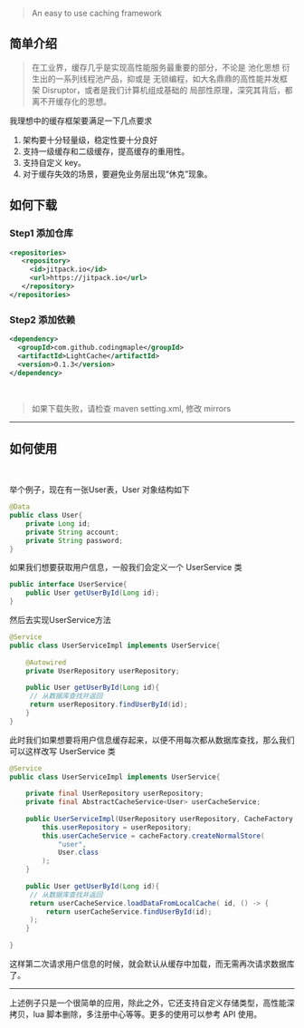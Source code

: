 > An easy to use caching framework


## 简单介绍
> 在工业界，缓存几乎是实现高性能服务最重要的部分，不论是 池化思想 衍生出的一系列线程池产品，抑或是 无锁编程，如大名鼎鼎的高性能并发框架 Disruptor，或者是我们计算机组成基础的 局部性原理，深究其背后，都离不开缓存化的思想。

我理想中的缓存框架要满足一下几点要求

1. 架构要十分轻量级，稳定性要十分良好
1. 支持一级缓存和二级缓存，提高缓存的重用性。
1. 支持自定义 key。
1. 对于缓存失效的场景，要避免业务层出现“休克”现象。
## 如何下载
### Step1 添加仓库
```xml
<repositories>
   <repository>
     <id>jitpack.io</id>
     <url>https://jitpack.io</url>
   </repository>
</repositories>
```
### Step2 添加依赖
```xml
<dependency>
  <groupId>com.github.codingmaple</groupId>
  <artifactId>LightCache</artifactId>
  <version>0.1.3</version>
</dependency>
```
​

> 如果下载失败，请检查 maven setting.xml, 修改 mirrors


---

## 如何使用
​

举个例子，现在有一张User表，User 对象结构如下
```java
@Data
public class User{
    private Long id;
    private String account;
    private String password;
}
```
如果我们想要获取用户信息，一般我们会定义一个 UserService 类
```java
public interface UserService{
    public User getUserById(Long id);
}
```
然后去实现UserService方法
```java
@Service
public class UserServiceImpl implements UserService{
    
   	@Autowired
    private UserRepository userRepository;
    
    public User getUserById(Long id){
     // 从数据库查找并返回
     return userRepository.findUserById(id);
    }
}
```
此时我们如果想要将用户信息缓存起来，以便不用每次都从数据库查找，那么我们可以这样改写 UserService 类
```java
@Service
public class UserServiceImpl implements UserService{
  
    private final UserRepository userRepository;
    private final AbstractCacheService<User> userCacheService;
    
    public UserServiceImpl(UserRepository userRepository, CacheFactory cacheFactory){
        this.userRepository = userRepository;
        this.userCacheService = cacheFactory.createNormalStore(
        	"user",
            User.class
        );
    }
    
    public User getUserById(Long id){
     // 从数据库查找并返回
     return userCacheService.loadDataFromLocalCache( id, () -> {
         return userCacheService.findUserById(id);
     );
    }
                                                    
}
```
这样第二次请求用户信息的时候，就会默认从缓存中加载，而无需再次请求数据库了。

---

上述例子只是一个很简单的应用，除此之外，它还支持自定义存储类型，高性能深拷贝，lua 脚本删除，多注册中心等等。更多的使用可以参考 API 使用。


